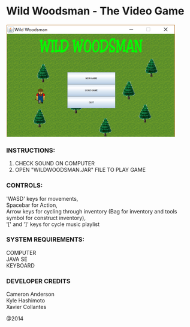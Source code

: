 # Wild Woodsman - The Video Game
![TitleScreen](https://github.com/xcollantes/WildWoodsman/blob/master/lib/screenshots/Title.png)

### INSTRUCTIONS: 
1. CHECK SOUND ON COMPUTER 
2. OPEN "WILDWOODSMAN.JAR" FILE TO PLAY GAME

### CONTROLS: 
'WASD' keys for movements,     <br/>
Spacebar for Action,      <br/>
Arrow keys for cycling through inventory (Bag for inventory and tools symbol for construct inventory),    <br/>
'[' and ']' keys for cycle music playlist     <br/>

### SYSTEM REQUIREMENTS:
COMPUTER  <br/>
JAVA SE   <br/>
KEYBOARD  <br/>

### DEVELOPER CREDITS
Cameron Anderson <br/>
Kyle Hashimoto <br/>
Xavier Collantes <br/>

@2014
